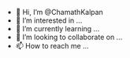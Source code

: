 - 👋 Hi, I’m @ChamathKalpan
- 👀 I’m interested in ...
- 🌱 I’m currently learning ...
- 💞️ I’m looking to collaborate on ...
- 📫 How to reach me ...

<!---
ChamathKalpan/ChamathKalpan is a ✨ special ✨ repository because its `README.md` (this file) appears on your GitHub profile.
You can click the Preview link to take a look at your changes.
--->
